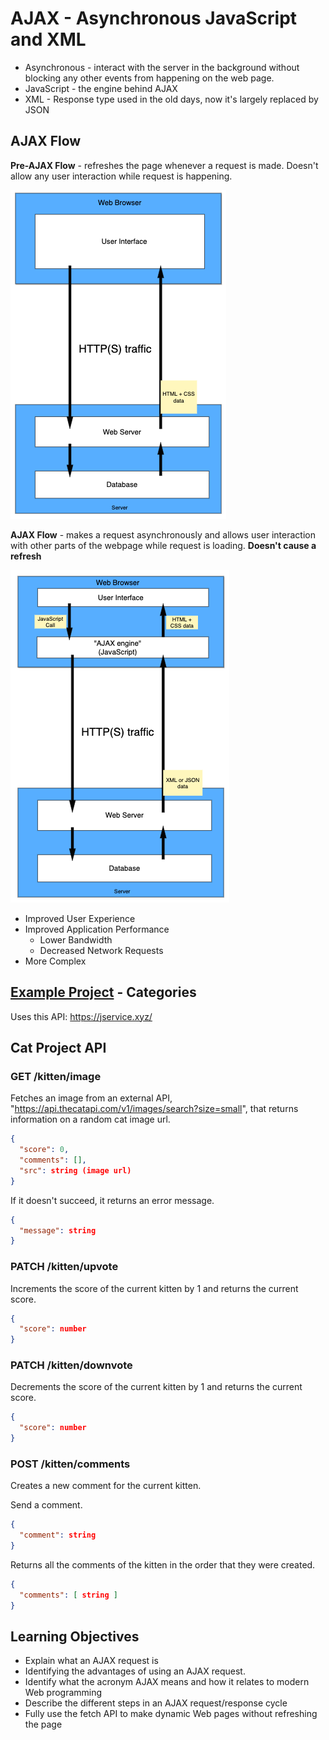 # AJAX - Asynchronous JavaScript and XML

- Asynchronous - interact with the server in the background without blocking any other events from happening on the web page.
- JavaScript - the engine behind AJAX
- XML - Response type used in the old days, now it's largely replaced by JSON

## AJAX Flow

**Pre-AJAX Flow** - refreshes the page whenever a request is made. Doesn't allow any user interaction while request is happening.

![Pre-AJAX Flow]

**AJAX Flow** - makes a request asynchronously and allows user interaction with other parts of the webpage while request is loading. **Doesn't cause a refresh**

![AJAX Flow]

- Improved User Experience
- Improved Application Performance
  - Lower Bandwidth
  - Decreased Network Requests
- More Complex

## [Example Project] - Categories

Uses this API: https://jservice.xyz/

## Cat Project API

### GET /kitten/image

Fetches an image from an external API, "https://api.thecatapi.com/v1/images/search?size=small", that returns information on a random cat image url.

```json
{
  "score": 0,
  "comments": [],
  "src": string (image url)
}
```

If it doesn't succeed, it returns an error message.

```json
{
  "message": string
}
```

### PATCH /kitten/upvote

Increments the score of the current kitten by 1 and returns the current score.

```json
{
  "score": number
}
```

### PATCH /kitten/downvote

Decrements the score of the current kitten by 1 and returns the current score.

```json
{
  "score": number
}
```

### POST /kitten/comments

Creates a new comment for the current kitten.

Send a comment.

```json
{
  "comment": string
}
```

Returns all the comments of the kitten in the order that they were created.

```json
{
  "comments": [ string ]
}
```

## Learning Objectives

- Explain what an AJAX request is
- Identifying the advantages of using an AJAX request.
- Identify what the acronym AJAX means and how it relates to modern Web programming
- Describe the different steps in an AJAX request/response cycle
- Fully use the fetch API to make dynamic Web pages without refreshing the page

[pre-ajax flow]: ./pre-ajax.png
[ajax flow]: ./ajax.png
[example project]: ./example-project/README.md
